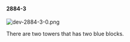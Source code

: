 #### 2884-3
![dev-2884-3-0.png](https://github.com/lil-lab/nlvr/raw/master/nlvr/dev/images/4/dev-2884-3-0.png "dev-2884-3-0.png")

There are two towers that has two blue blocks.